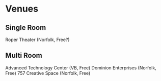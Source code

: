 Venues
======

Single Room
-----------
Roper Theater (Norfolk, Free?)


Multi Room
----------
Advanced Technology Center (VB, Free)
Dominion Enterprises (Norfolk, Free)
757 Creative Space (Norfolk, Free)

